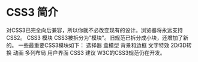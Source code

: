 # CSS3 简介 #
对CSS3已完全向后兼容，所以你就不必改变现有的设计。浏览器将永远支持CSS2。
CSS3 模块
CSS3被拆分为"模块"。旧规范已拆分成小块，还增加了新的。
一些最重要CSS3模块如下：
选择器
盒模型
背景和边框
文字特效
2D/3D转换
动画
多列布局
用户界面
CSS3 建议
W3C的CSS3规范仍在开发。